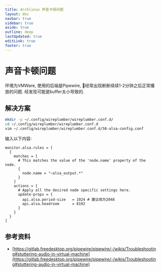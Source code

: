 ```yaml
---
title: Archlinux 声音卡顿问题
layout: doc
navbar: true
sidebar: true
aside: true
outline: deep
lastUpdated: true
editLink: true
footer: true
---
```


# 声音卡顿问题

环境为VMWare, 使用的后端是Pipewire, 📢经常出现断断续续1-2分钟之后正常播放的问题. 经发现可能是buffer太小导致的.

## 解决方案

```bash
mkdir -p ~/.config/wireplumber/wireplumber.conf.d/
cd ~/.config/wireplumber/wireplumber.conf.d
vim ~/.config/wireplumber/wireplumber.conf.d/50-alsa-config.conf
```

输入以下内容:

```
monitor.alsa.rules = [
  {
    matches = [
      # This matches the value of the 'node.name' property of the node.
      {
        node.name = "~alsa_output.*"
      }
    ]
    actions = {
      # Apply all the desired node specific settings here.
      update-props = {
        api.alsa.period-size   = 1024 # 建议改为2048
        api.alsa.headroom      = 8192
      }
    }
  }
]
```

## 参考资料

- [https://gitlab.freedesktop.org/pipewire/pipewire/-/wikis/Troubleshooting#stuttering-audio-in-virtual-machine](https://gitlab.freedesktop.org/pipewire/pipewire/-/wikis/Troubleshooting#stuttering-audio-in-virtual-machine)